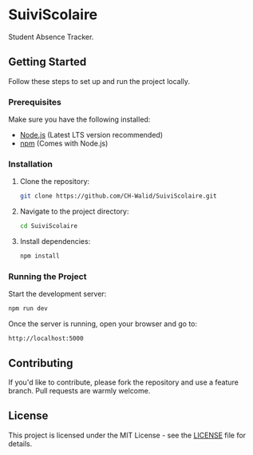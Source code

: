 # SuiviScolaire

Student Absence Tracker.

## Getting Started

Follow these steps to set up and run the project locally.

### Prerequisites

Make sure you have the following installed:
- [Node.js](https://nodejs.org/) (Latest LTS version recommended)
- [npm](https://www.npmjs.com/) (Comes with Node.js)

### Installation

1. Clone the repository:
   ```sh
   git clone https://github.com/CH-Walid/SuiviScolaire.git
   ```
2. Navigate to the project directory:
   ```sh
   cd SuiviScolaire
   ```
3. Install dependencies:
   ```sh
   npm install
   ```

### Running the Project

Start the development server:
```sh
npm run dev
```

Once the server is running, open your browser and go to:
```
http://localhost:5000
```

## Contributing

If you'd like to contribute, please fork the repository and use a feature branch. Pull requests are warmly welcome.

## License

This project is licensed under the MIT License - see the [LICENSE](LICENSE) file for details.

